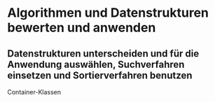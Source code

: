 # Algorithmen und Datenstrukturen bewerten und anwenden

## Datenstrukturen unterscheiden und für die Anwendung auswählen, Suchverfahren einsetzen und Sortierverfahren benutzen
Container-Klassen
